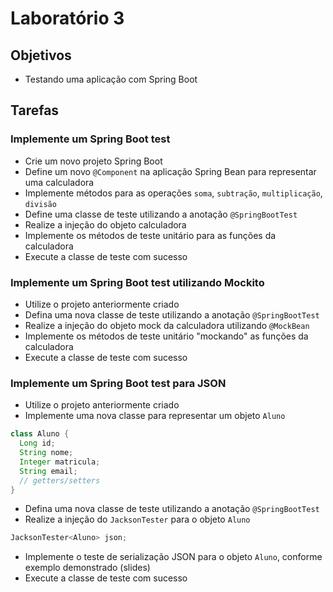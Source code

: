 # Laboratório 3

## Objetivos
- Testando uma aplicação com Spring Boot

## Tarefas
### Implemente um Spring Boot test
- Crie um novo projeto Spring Boot
- Define um novo `@Component` na aplicação Spring Bean para representar uma calculadora
- Implemente métodos para as operações `soma`, `subtração`, `multiplicação`, `divisão`
- Define uma classe de teste utilizando a anotação `@SpringBootTest`
- Realize a injeção do objeto calculadora
- Implemente os métodos de teste unitário para as funções da calculadora
- Execute a classe de teste com sucesso

### Implemente um Spring Boot test utilizando Mockito
- Utilize o projeto anteriormente criado
- Defina uma nova classe de teste utilizando a anotação `@SpringBootTest`
- Realize a injeção do objeto mock da calculadora utilizando `@MockBean`
- Implemente os métodos de teste unitário "mockando" as funções da calculadora
- Execute a classe de teste com sucesso

### Implemente um Spring Boot test para JSON
- Utilize o projeto anteriormente criado
- Implemente uma nova classe para representar um objeto `Aluno`
```java
class Aluno {
  Long id;
  String nome;
  Integer matricula;
  String email;
  // getters/setters
}
```
- Defina uma nova classe de teste utilizando a anotação `@SpringBootTest`
- Realize a injeção do `JacksonTester` para o objeto `Aluno`
```java
JacksonTester<Aluno> json;
```
- Implemente o teste de serialização JSON para o objeto `Aluno`, conforme exemplo demonstrado (slides)
- Execute a classe de teste com sucesso
